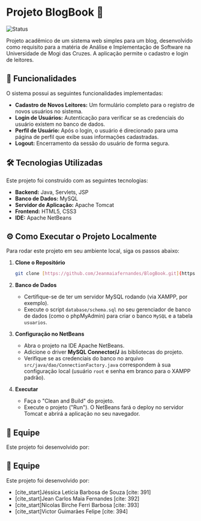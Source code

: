 # Projeto BlogBook 📖

![Status](https://img.shields.io/badge/status-concluído-green)

Projeto acadêmico de um sistema web simples para um blog, desenvolvido como requisito para a matéria de Análise e Implementação de Software na Universidade de Mogi das Cruzes. A aplicação permite o cadastro e login de leitores.

## 🚀 Funcionalidades

O sistema possui as seguintes funcionalidades implementadas:
* **Cadastro de Novos Leitores:** Um formulário completo para o registro de novos usuários no sistema.
* **Login de Usuários:** Autenticação para verificar se as credenciais do usuário existem no banco de dados.
* **Perfil de Usuário:** Após o login, o usuário é direcionado para uma página de perfil que exibe suas informações cadastradas.
* **Logout:** Encerramento da sessão do usuário de forma segura.

## 🛠️ Tecnologias Utilizadas

Este projeto foi construído com as seguintes tecnologias:

* **Backend:** Java, Servlets, JSP
* **Banco de Dados:** MySQL
* **Servidor de Aplicação:** Apache Tomcat
* **Frontend:** HTML5, CSS3
* **IDE:** Apache NetBeans

## ⚙️ Como Executar o Projeto Localmente

Para rodar este projeto em seu ambiente local, siga os passos abaixo:

1.  **Clone o Repositório**
    ```sh
    git clone [https://github.com/Jeanmaiafernandes/BlogBook.git](https://github.com/Jeanmaiafernandes/BlogBook.git)
    ```
2.  **Banco de Dados**
    * Certifique-se de ter um servidor MySQL rodando (via XAMPP, por exemplo).
    * Execute o script `database/schema.sql` no seu gerenciador de banco de dados (como o phpMyAdmin) para criar o banco `MySQL` e a tabela `usuarios`.

3.  **Configuração no NetBeans**
    * Abra o projeto na IDE Apache NetBeans.
    * Adicione o driver **MySQL Connector/J** às bibliotecas do projeto.
    * Verifique se as credenciais do banco no arquivo `src/java/dao/ConnectionFactory.java` correspondem à sua configuração local (usuário `root` e senha em branco para o XAMPP padrão).

4.  **Executar**
    * Faça o "Clean and Build" do projeto.
    * Execute o projeto ("Run"). O NetBeans fará o deploy no servidor Tomcat e abrirá a aplicação no seu navegador.

## 👥 Equipe

Este projeto foi desenvolvido por:

## 👥 Equipe

Este projeto foi desenvolvido por:

* [cite_start]Jéssica Letícia Barbosa de Souza [cite: 391]
* [cite_start]Jean Carlos Maia Fernandes [cite: 392]
* [cite_start]Nícolas Birche Ferri Barbosa [cite: 393]
* [cite_start]Victor Guimarães Felipe [cite: 394]
